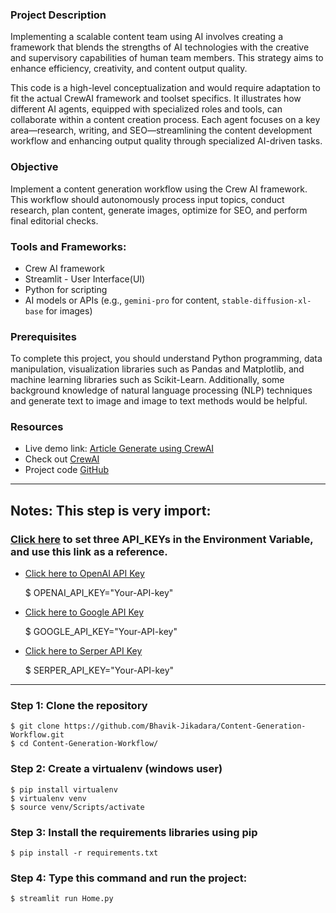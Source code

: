 ### Project Description
Implementing a scalable content team using AI involves creating a framework that blends the strengths of AI technologies with the creative and supervisory capabilities of human team members. This strategy aims to enhance efficiency, creativity, and content output quality.

This code is a high-level conceptualization and would require adaptation to fit the actual CrewAI framework and toolset specifics. It illustrates how different AI agents, equipped with specialized roles and tools, can collaborate within a content creation process. Each agent focuses on a key area—research, writing, and SEO—streamlining the content development workflow and enhancing output quality through specialized AI-driven tasks.

### Objective
Implement a content generation workflow using the Crew AI framework. This workflow should autonomously process input topics, conduct research, plan content, generate images, optimize for SEO, and perform final editorial checks.

### Tools and Frameworks:
* Crew AI framework
* Streamlit - User Interface(UI)
* Python for scripting
* AI models or APIs (e.g., `gemini-pro` for content, `stable-diffusion-xl-base` for images)

### Prerequisites
To complete this project, you should understand Python programming, data manipulation, visualization libraries such as Pandas and Matplotlib, and machine learning libraries such as Scikit-Learn. Additionally, some background knowledge of natural language processing (NLP) techniques and generate text to image and image to text methods would be helpful.

### Resources
- Live demo link: [Article Generate using CrewAI]()
- Check out  [CrewAI](https://docs.crewai.com/)
- Project code [GitHub](https://github.com/Bhavik-Jikadara/Content-Generation-Workflow.git)

-----------------------------------------------------------------------------------------------------------------
## Notes: This step is very import:
### [Click here](https://www.c-sharpcorner.com/article/how-to-addedit-path-environment-variable-in-windows-11/) to set three API_KEYs in the Environment Variable, and use this link as a reference.
* [Click here to OpenAI API Key](https://platform.openai.com/api-keys)

    $ OPENAI_API_KEY="Your-API-key" 
* [Click here to Google API Key](https://aistudio.google.com/)  

    $ GOOGLE_API_KEY="Your-API-key" 
* [Click here to Serper API Key](https://serper.dev/api-key)  
 
    $ SERPER_API_KEY="Your-API-key"
-----------------------------------------------------------------------------------------------------------------         

### Step 1: Clone the repository
    $ git clone https://github.com/Bhavik-Jikadara/Content-Generation-Workflow.git
    $ cd Content-Generation-Workflow/

### Step 2: Create a virtualenv (windows user)
    $ pip install virtualenv
    $ virtualenv venv
    $ source venv/Scripts/activate

### Step 3: Install the requirements libraries using pip
    $ pip install -r requirements.txt

### Step 4: Type this command and run the project:
    $ streamlit run Home.py
